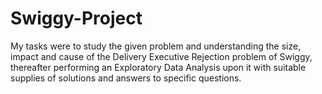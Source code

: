 # Swiggy-Project
My tasks were to study the given problem and understanding the size, impact and cause of the Delivery Executive Rejection problem of Swiggy, thereafter performing an Exploratory Data Analysis upon it with suitable supplies of solutions and answers to specific questions. 

